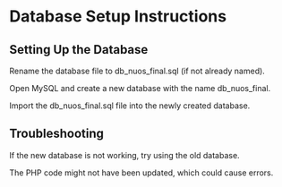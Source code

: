 # Database Setup Instructions

## Setting Up the Database

Rename the database file to db_nuos_final.sql (if not already named).

Open MySQL and create a new database with the name db_nuos_final.

Import the db_nuos_final.sql file into the newly created database.

## Troubleshooting

If the new database is not working, try using the old database.

The PHP code might not have been updated, which could cause errors.
